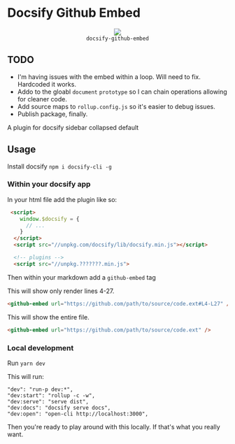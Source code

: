 # Docsify Github Embed
<p align="center">
  <img src="https://docsify.js.org/_media/icon.svg" />
  <br />
  <code>docsify-github-embed</code>
</p>

## TODO
* I'm having issues with the embed within a loop. Will need to fix. Hardcoded it works.
* Addo to the gloabl `document` `prototype` so I can chain operations allowing for cleaner code.
* Add source maps to `rollup.config.js` so it's easier to debug issues.
* Publish package, finally.

A plugin for docsify sidebar collapsed default

## Usage
Install docsify `npm i docsify-cli -g`

### Within your docsify app

In your html file add the plugin like so:
```html
 <script>
    window.$docsify = {
      // ...
    }
  </script>
  <script src="//unpkg.com/docsify/lib/docsify.min.js"></script>

  <!-- plugins -->
  <script src="//unpkg.???????.min.js">
```

Then within your markdown add a `github-embed` tag

This will show only render lines 4-27.
```html
<github-embed url="https://github.com/path/to/source/code.ext#L4-L27" />
```

This will show the entire file.
```html
<github-embed url="https://github.com/path/to/source/code.ext" />
```

### Local development
Run `yarn dev`

This will run:
```
"dev": "run-p dev:*",
"dev:start": "rollup -c -w",
"dev:serve": "serve dist",
"dev:docs": "docsify serve docs",
"dev:open": "open-cli http://localhost:3000",
```
Then you're ready to play around with this locally. If that's what you really want.
